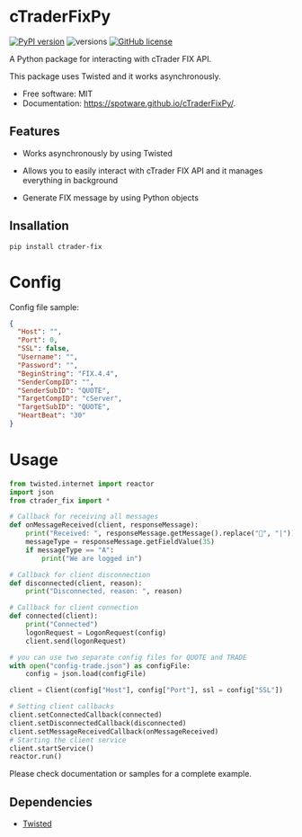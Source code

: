 # cTraderFixPy


[![PyPI version](https://badge.fury.io/py/ctrader-fix.svg)](https://badge.fury.io/py/ctrader-fix)
![versions](https://img.shields.io/pypi/pyversions/ctrader-fix.svg)
[![GitHub license](https://img.shields.io/github/license/spotware/cTraderFixPy.svg)](https://github.com/spotware/cTraderFixPy/blob/main/LICENSE)

A Python package for interacting with cTrader FIX API.

This package uses Twisted and it works asynchronously.

- Free software: MIT
- Documentation: https://spotware.github.io/cTraderFixPy/.


## Features

* Works asynchronously by using Twisted

* Allows you to easily interact with cTrader FIX API and it manages everything in background

* Generate FIX message by using Python objects

## Insallation

```
pip install ctrader-fix
```

# Config

Config file sample:

```json
{
  "Host": "",
  "Port": 0,
  "SSL": false,
  "Username": "",
  "Password": "",
  "BeginString": "FIX.4.4",
  "SenderCompID": "",
  "SenderSubID": "QUOTE",
  "TargetCompID": "cServer",
  "TargetSubID": "QUOTE",
  "HeartBeat": "30"
}
```

# Usage

```python
from twisted.internet import reactor
import json
from ctrader_fix import *

# Callback for receiving all messages
def onMessageReceived(client, responseMessage):
    print("Received: ", responseMessage.getMessage().replace("", "|"))
    messageType = responseMessage.getFieldValue(35)
    if messageType == "A":
        print("We are logged in")

# Callback for client disconnection
def disconnected(client, reason): 
    print("Disconnected, reason: ", reason)

# Callback for client connection
def connected(client):
    print("Connected")
    logonRequest = LogonRequest(config)
    client.send(logonRequest)

# you can use two separate config files for QUOTE and TRADE
with open("config-trade.json") as configFile:
    config = json.load(configFile)

client = Client(config["Host"], config["Port"], ssl = config["SSL"])

# Setting client callbacks
client.setConnectedCallback(connected)
client.setDisconnectedCallback(disconnected)
client.setMessageReceivedCallback(onMessageReceived)
# Starting the client service
client.startService()
reactor.run()
```

Please check documentation or samples for a complete example.

## Dependencies

* <a href="https://pypi.org/project/twisted/">Twisted</a>
